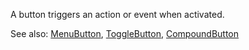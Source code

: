 A button triggers an action or event when activated.

See also:
[MenuButton](/?path=/docs/components-menubutton--menu-button-playground),
[ToggleButton](/?path=/docs/components-togglebutton--toggle-button-playground),
[CompoundButton](/?path=/docs/components-compoundbutton--compound-button-playground)
